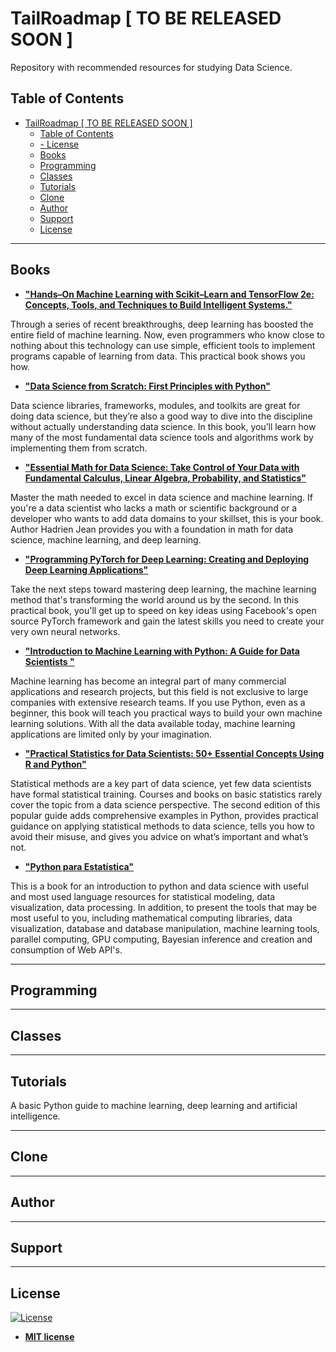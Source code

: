 # TailRoadmap [ TO BE RELEASED SOON ]
Repository with recommended resources for studying Data Science.

## Table of Contents
- [TailRoadmap [ TO BE RELEASED SOON ]](#tailroadmap--to-be-released-soon-)
  - [Table of Contents](#table-of-contents)
  - [- License](#ullilicenseliul)
  - [Books](#books)
  - [Programming](#programming)
  - [Classes](#classes)
  - [Tutorials](#tutorials)
  - [Clone](#clone)
  - [Author](#author)
  - [Support](#support)
  - [License](#license)
---
## Books

* **["Hands–On Machine Learning with Scikit–Learn and TensorFlow 2e: Concepts, Tools, and Techniques to Build Intelligent Systems."](https://www.amazon.com.br/Hands-Machine-Learning-Scikit-Learn-TensorFlow/dp/1492032646/ref=sr_1_2?__mk_pt_BR=%C3%85M%C3%85%C5%BD%C3%95%C3%91&dchild=1&keywords=tensorflow&qid=1598403055&sr=8-2)**

Through a series of recent breakthroughs, deep learning has boosted the entire field of machine learning. Now, even programmers who know close to nothing about this technology can use simple, efficient tools to implement programs capable of learning from data. This practical book shows you how.

* **["Data Science from Scratch: First Principles with Python"](https://www.amazon.com.br/Data-Science-Scratch-Principles-Python/dp/149190142X/ref=sr_1_3?__mk_pt_BR=%C3%85M%C3%85%C5%BD%C3%95%C3%91&dchild=1&keywords=data+science+from+scratch&qid=1598403146&sr=8-3)**

Data science libraries, frameworks, modules, and toolkits are great for doing data science, but they’re also a good way to dive into the discipline without actually understanding data science. In this book, you’ll learn how many of the most fundamental data science tools and algorithms work by implementing them from scratch.

* **["Essential Math for Data Science: Take Control of Your Data with Fundamental Calculus, Linear Algebra, Probability, and Statistics"](https://www.amazon.com.br/Essential-Math-Data-Science-Fundamental/dp/1098115562/ref=sr_1_26?__mk_pt_BR=%C3%85M%C3%85%C5%BD%C3%95%C3%91&dchild=1&keywords=o%27reilly&qid=1598403551&sr=8-26)**

Master the math needed to excel in data science and machine learning. If you're a data scientist who lacks a math or scientific background or a developer who wants to add data domains to your skillset, this is your book. Author Hadrien Jean provides you with a foundation in math for data science, machine learning, and deep learning.

* **["Programming PyTorch for Deep Learning: Creating and Deploying Deep Learning Applications"](https://www.amazon.com.br/Programming-PyTorch-Deep-Learning-Pointer/dp/1492045357/ref=sr_1_3?__mk_pt_BR=%C3%85M%C3%85%C5%BD%C3%95%C3%91&dchild=1&keywords=deep+learning+with+pytorch&qid=1598403985&sr=8-3)**

Take the next steps toward mastering deep learning, the machine learning method that's transforming the world around us by the second. In this practical book, you'll get up to speed on key ideas using Facebook's open source PyTorch framework and gain the latest skills you need to create your very own neural networks.

* **["Introduction to Machine Learning with Python: A Guide for Data Scientists "](https://www.amazon.com.br/Introduction-Machine-Learning-Python-Scientists-ebook/dp/B01M0LNE8C/ref=sr_1_10?__mk_pt_BR=%C3%85M%C3%85%C5%BD%C3%95%C3%91&dchild=1&keywords=machine+learning&qid=1598404231&s=digital-text&sr=1-10)**

Machine learning has become an integral part of many commercial applications and research projects, but this field is not exclusive to large companies with extensive research teams. If you use Python, even as a beginner, this book will teach you practical ways to build your own machine learning solutions. With all the data available today, machine learning applications are limited only by your imagination.

* **["Practical Statistics for Data Scientists: 50+ Essential Concepts Using R and Python"](https://www.amazon.com.br/Practical-Statistics-Data-Scientists-Essential-ebook/dp/B08712TT3F/ref=rtpb_27?_encoding=UTF8&pd_rd_i=B08712TT3F&pd_rd_r=c4d0d621-b680-4ef7-a023-d809885512ff&pd_rd_w=4fe5B&pd_rd_wg=KmM5G&pf_rd_p=1732dfeb-9707-47b3-92c2-fdb9caaca2b7&pf_rd_r=XZ74NXNJ47VC1TE2QJV1&psc=1&refRID=XZ74NXNJ47VC1TE2QJV1)**

Statistical methods are a key part of data science, yet few data scientists have formal statistical training. Courses and books on basic statistics rarely cover the topic from a data science perspective. The second edition of this popular guide adds comprehensive examples in Python, provides practical guidance on applying statistical methods to data science, tells you how to avoid their misuse, and gives you advice on what’s important and what’s not.  

* **["Python para Estatística"](https://tmfilho.github.io/pyestbook/intro)**

This is a book for an introduction to python and data science with useful and most used language resources for statistical modeling, data visualization, data processing. In addition, to present the tools that may be most useful to you, including mathematical computing libraries, data visualization, database and database manipulation, machine learning tools, parallel computing, GPU computing, Bayesian inference and creation and consumption of Web API's.

---
## Programming

---
## Classes

---
## Tutorials

A basic Python guide to machine learning, deep learning and artificial intelligence.

---
## Clone

---
## Author

---
## Support


---
## License

[![License](http://img.shields.io/:license-mit-blue.svg?style=flat-square)](http://badges.mit-license.org)

- **[MIT license](http://opensource.org/licenses/mit-license.php)**

